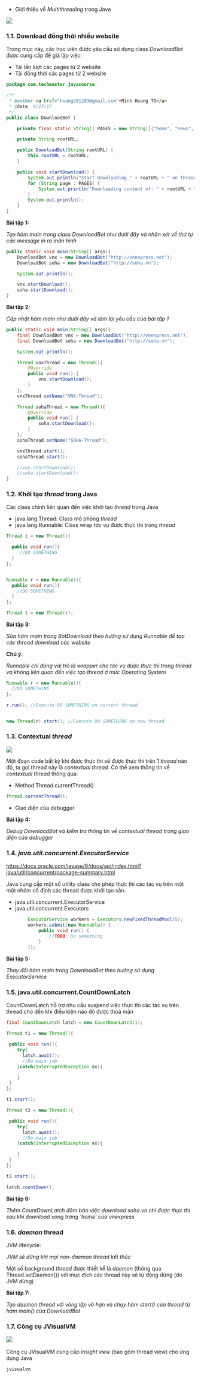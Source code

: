 * Giới thiệu về *Multithreading* trong Java

![](./materials/multithreaded_program.png)


### 1.1. Download đồng thời nhiều website

Trong mục này, các học viên được yêu cầu sử dụng class *DownloadBot* được cung cấp để giả lập việc:

* Tải lần lượt các pages từ 2 website
* Tải đồng thời các pages từ 2 website

```java
package com.techmaster.javacourse;

/**
 * @author <a href="hoang281283@gmail.com">Minh Hoang TO</a>
 * @date: 9/27/17
 */
public class DownloadBot {

    private final static String[] PAGES = new String[]{"home", "news", "videos", "health", "blog"};

    private String rootURL;

    public DownloadBot(String rootURL) {
        this.rootURL = rootURL;
    }

    public void startDownload() {
        System.out.println("Start downloading " + rootURL + " on thread: " + Thread.currentThread());
        for (String page : PAGES) {
            System.out.println("Downloading content of: " + rootURL + "/" + page);
        }
        System.out.println();
    }
}

```



__Bài tập 1:__

*Tạo hàm main trong class DownloadBot như dưới đây và nhận xét về thứ tự các message in ra màn hình*

```java
public static void main(String[] args){
    DownloadBot vnx = new DownloadBot("http://vnexpress.net");
    DownloadBot soha = new DownloadBot("http://soha.vn");

    System.out.println();

    vnx.startDownload();
    soha.startDownload();
}
```

__Bài tập 2:__

*Cập nhật hàm main như dưới đây và làm lại yêu cầu của bài tập 1*

```java
public static void main(String[] args){
    final DownloadBot vnx = new DownloadBot("http://vnexpress.net");
    final DownloadBot soha = new DownloadBot("http://soha.vn");

    System.out.println();

    Thread vnxThread = new Thread(){
        @Override
        public void run() {
            vnx.startDownload();
        }
    };
    vnxThread.setName("VNX-Thread");

    Thread sohaThread = new Thread(){
        @Override
        public void run() {
            soha.startDownload();
        }
    };
    sohaThread.setName("SOHA-Thread");

    vnxThread.start();
    sohaThread.start();

    //vnx.startDownload();
    //soha.startDownload();
}
```


### 1.2. Khởi tạo *thread* trong Java

Các class chính liên quan đến việc khởi tạo *thread* trong Java

* java.lang.Thread: Class mô phỏng *thread*
* java.lang.Runnable: Class wrap *tác vụ* được thực thi trong *thread*


```java
Thread t = new Thread(){

  public void run(){
     //DO SOMETHING
  }
};


Runnable r = new Runnable(){
  public void run(){
    //DO SOMETHING
  }
};

Thread t = new Thread(r);
```

__Bài tập 3:__

*Sửa hàm main trong BotDownload theo hướng sử dụng Runnable để tạo các thread download các website*

**Chú ý:**

*Runnable chỉ đóng vai trò là wrapper cho tác vụ được thực thi trong *thread* và không liên quan đến việc tạo *thread* ở mức Operating System*

```java
Runnable r = new Runnable(){
  //DO SOMETHING
};

r.run(); //Execute DO SOMETHING on current thread


new Thread(r).start(); //Execute DO SOMETHING on new thread
```

### 1.3. Contextual *thread*

![](./materials/thread_debug.png)

Một đoạn code bất kỳ khi được thực thi sẽ được thực thi trên 1 *thread* nào đó, ta gọi thread này là *contextual thread*. Có thể xem thông tin về *contextual thread* thông qua:

* Method Thread.currentThread()

```java
Thread.currentThread();
```

* Giao diện của debugger

__Bài tập 4:__

*Debug DownloadBot và kiểm tra thông tin về contextual thread trong giao diện của debugger*

### 1.4. *java.util.concurrent.ExecutorService*

https://docs.oracle.com/javase/8/docs/api/index.html?java/util/concurrent/package-summary.html

Java cung cấp một số utility class cho phép thực thi các tác vụ trên một  một nhóm cố định các thread được khởi tạo sẵn.

* java.util.concurrent.ExecutorService
* java.util.concurrent.Executors


```java
        ExecutorService workers = Executors.newFixedThreadPool(5);
        workers.submit(new Runnable() {
            public void run() {
                //TODO: Do something
            }
        });

```

__Bài tập 5:__

*Thay đổi hàm main trong DownloadBot theo hướng sử dụng ExecutorService*

### 1.5. java.util.concurrent.CountDownLatch

CountDownLatch hỗ trợ nhu cầu suspend việc thực thi các tác vụ trên thread cho đến khi điều kiện nào đó được thoả mãn

```java
final CountDownLatch latch = new CountDownLatch(1);

Thread t1 = new Thread(){

 public void run(){
    try{
      latch.await();
      //Do main job
    }catch(InterruptedException ex){

    }
 }
};

t1.start();

Thread t2 = new Thread(){

 public void run(){
    try{
      latch.await();
      //Do main job
    }catch(InterruptedException ex){

    }
 }
};

t2.start();

latch.countDown();
```

__Bài tập 6:__

*Thêm CountDownLatch đảm bảo việc download soha.vn chỉ được thực thi sau khi download xong trang 'home' của vnexpress*

### 1.6. *daemon* thread

JVM lifecycle:

*JVM sẽ dừng khi mọi non-daemon thread kết thúc*

Một số background *thread* được thiết kế là *daemon* (thông qua Thread.setDaemon()) với mục đích các thread này sẽ tự động dừng (do JVM dừng)

__Bài tập 7:__

*Tạo daemon thread với vòng lặp vô hạn và chạy hàm start() của thread từ hàm main() của DownloadBot*

### 1.7. Công cụ JVisualVM

![](./materials/jvisual_vm.png)
<br><br>
Công cụ JVisualVM cung cấp *insight view* (bao gồm thread view) cho ứng dụng Java

```shell
jvisualvm
```

